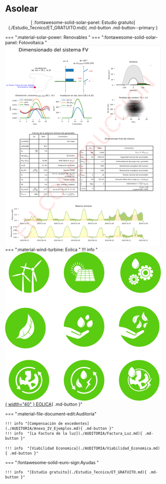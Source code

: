 # Asolear
<center>
[ :fontawesome-solid-solar-panel: Estudio gratuito](./Estudio_Tecnico/ET_GRATUITO.md){ .md-button .md-button--primary }

</center>


=== ":material-solar-power: Renovables "
    === ":fontawesome-solid-solar-panel: Fotovoltaica "
        ![Placeholder](./img/pdf1.png)
        ![Placeholder](./img/pdf2.png)
    === ":material-wind-turbine: Eolica "
        !!! info  "[![Placeholder](img/ico_eolica.svg){ width="40" } EOLICA](./RENOVABLES/Instalacion_EOLICA.md){ .md-button }"


=== ":material-file-document-edit:Auditoria"

    !!! info "[Compensación de excedentes](./AUDITORIA/Anexo_IV_Ejemplos.md){ .md-button }"
    !!! info  "[La Factura de la luz](./AUDITORIA/Factura_Luz.md){ .md-button }"

    !!! info  "[Viabilidad Economica](./AUDITORIA/Viabilidad_Economica.md){ .md-button }"




=== ":fontawesome-solid-euro-sign:Ayudas "

    !!! info  "[Estudio gratuito](./Estudio_Tecnico/ET_GRATUITO.md){ .md-button }"



<iframe hidden
  allowfullscreen="true"
  src="https://formulario-yzohicfcma-ew.a.run.app/contacto"
  width="100%"
  height="75%"
  style="border: 1px solid #ddd; max-width: 1200px; min-height: 500px"
>
</iframe>



